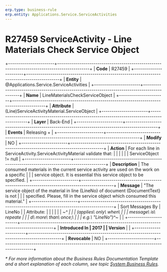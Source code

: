 ```yaml
---
erp.type: business-rule
erp.entity: Applications.Service.ServiceActivities
---
```


# R27459 ServiceActivity - Line Materials Check Service Object
+-----------------------+----------------------------------------------------------------------------------------------+
| **Code**              | R27459                                                                                       |
+-----------------------+----------------------------------------------------------------------------------------------+
| **Entity**            | @Applications.Service.ServiceActivities                                                      |
+-----------------------+----------------------------------------------------------------------------------------------+
| **Name**              | LineMaterialsCheckServiceObject                                                              |
+-----------------------+----------------------------------------------------------------------------------------------+
| **Attribute**         | (Line)ServiceActivityMaterial.ServiceObject                                                  |
+-----------------------+----------------------------------------------------------------------------------------------+
| **Layer**             | Back-End                                                                                     |
+-----------------------+----------------------------------------------------------------------------------------------+
| **Events**            | Releasing +                                                                                  |
+-----------------------+----------------------------------------------------------------------------------------------+
| **Modify**            | NO                                                                                           |
+-----------------------+----------------------------------------------------------------------------------------------+
| **Action**            | For each line in ServiceActivity.ServiceActivityMaterial validate that:                      |
|                       |                                                                                              |
|                       | ServiceObject != null                                                                        |
+-----------------------+----------------------------------------------------------------------------------------------+
| **Description**       | The consumed materials in the current service activity are used on the work on a specific    |
|                       | service object. It is essential this service object to be specified.                         |
+-----------------------+----------------------------------------------------------------------------------------------+
| **Message**           | \"The service object of the material in line {LineNo} of document {DocumentText} is not      |
|                       | specified. Please, fill in the service object which consumed this material.\"                |
+-----------------------+----------------------------------------------------------------------------------------------+
| Sort Messages By      | LineNo                                                                                       |
| Attribute:            |                                                                                              |
|                       |                                                                                              |
| *~^                   |                                                                                              |
| (applies\ only\ when\ |                                                                                              |
|  message\ is\ repeate |                                                                                              |
| d\ more\ than\ once;\ |                                                                                              |
|  e.g.\ \"LineNo\")^~* |                                                                                              |
+-----------------------+----------------------------------------------------------------------------------------------+
| **Introduced In       | 2017                                                                                         |
| Version**             |                                                                                              |
+-----------------------+----------------------------------------------------------------------------------------------+
| **Revocable**         | NO                                                                                           |
+-----------------------+----------------------------------------------------------------------------------------------+

*\* For more information about the Business Rules Documentation Template and a short explanation of each column, see
topic [System Business Rules](../templates/template-description-system-business-rules.md).*
